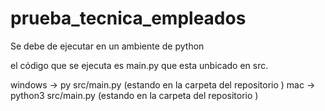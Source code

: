 # prueba_tecnica_empleados

Se debe de ejecutar en un ambiente de python

el código que se ejecuta es main.py que esta unbicado en src.

windows -> py src/main.py (estando en la carpeta del repositorio )
mac -> python3 src/main.py (estando en la carpeta del repositorio )
